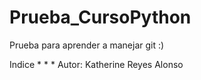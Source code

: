 # Prueba_CursoPython
Prueba para aprender a manejar git :)

Indice
  *
  *
  *
Autor: Katherine Reyes Alonso
